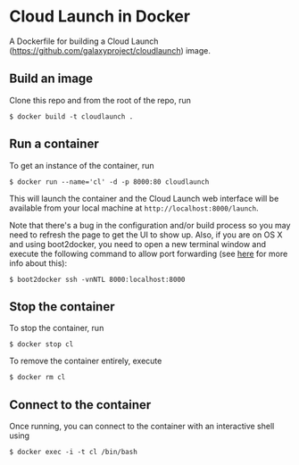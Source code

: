 # Cloud Launch in Docker
A Dockerfile for building a Cloud Launch
(https://github.com/galaxyproject/cloudlaunch) image.

## Build an image
Clone this repo and from the root of the repo, run

    $ docker build -t cloudlaunch .

## Run a container
To get an instance of the container, run

    $ docker run --name='cl' -d -p 8000:80 cloudlaunch

This will launch the container and the Cloud Launch web interface will be
available from your local machine at `http://localhost:8000/launch`.

Note that there's a bug in the configuration and/or build process
so you may need to refresh the page to get the UI to show up.
Also, if you are on OS X and using boot2docker, you need to open a new terminal
window and execute the following command to allow port forwarding (see [here][1]
for more info about this):

    $ boot2docker ssh -vnNTL 8000:localhost:8000

## Stop the container
To stop the container, run

    $ docker stop cl

To remove the container entirely, execute

    $ docker rm cl

## Connect to the container
Once running, you can connect to the container with an interactive shell using

    $ docker exec -i -t cl /bin/bash

[1]: https://github.com/boot2docker/boot2docker/blob/master/doc/WORKAROUNDS.md

